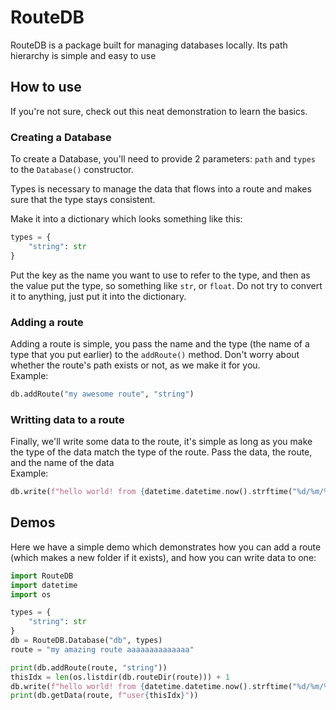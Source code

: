 # RouteDB
RouteDB is a package built for managing databases locally. Its path hierarchy is simple and easy to use

## How to use
If you're not sure, check out this neat demonstration to learn the basics.

### Creating a Database
To create a Database, you'll need to provide 2 parameters: `path` and `types` to the `Database()` constructor.

Types is necessary to manage the data that flows into a route and makes sure that the type stays consistent.

Make it into a dictionary which looks something like this:
```python
types = {
    "string": str
}
```
Put the key as the name you want to use to refer to the type, and then as the value put the type, so something like `str`, or `float`. Do not try to convert it to anything, just put it into the dictionary.

### Adding a route
Adding a route is simple, you pass the name and the type (the name of a type that you put earlier) to the `addRoute()` method. Don't worry about whether the route's path exists or not, as we make it for you.  
Example:
```python
db.addRoute("my awesome route", "string")
```

### Writting data to a route
Finally, we'll write some data to the route, it's simple as long as you make the type of the data match the type of the route. Pass the data, the route, and the name of the data  
Example:
```python
db.write(f"hello world! from {datetime.datetime.now().strftime("%d/%m/%Y, %H:%M:%S")} :D", "my awesome route", f"user1")
```

## Demos
Here we have a simple demo which demonstrates how you can add a route (which makes a new folder if it exists), and how you can write data to one:
```python
import RouteDB
import datetime
import os

types = {
    "string": str
}
db = RouteDB.Database("db", types)
route = "my amazing route aaaaaaaaaaaaaa"

print(db.addRoute(route, "string"))
thisIdx = len(os.listdir(db.routeDir(route))) + 1
db.write(f"hello world! from {datetime.datetime.now().strftime("%d/%m/%Y, %H:%M:%S")} :D", route, f"user{thisIdx}")
print(db.getData(route, f"user{thisIdx}"))
```